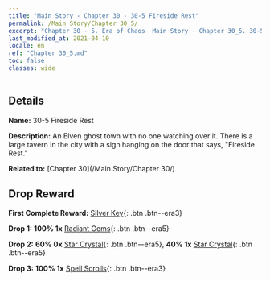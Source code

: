 ```yaml
---
title: "Main Story - Chapter 30 - 30-5 Fireside Rest"
permalink: /Main Story/Chapter 30_5/
excerpt: "Chapter 30 - 5. Era of Chaos  Main Story - Chapter 30_5. 30-5 Fireside Rest"
last_modified_at: 2021-04-10
locale: en
ref: "Chapter 30_5.md"
toc: false
classes: wide
---
```


## Details

 **Name:** 30-5 Fireside Rest

 **Description:** An Elven ghost town with no one watching over it. There is a large tavern in the city with a sign hanging on the door that says, \"Fireside Rest.\"

 **Related to:** [Chapter 30](/Main Story/Chapter 30/)

## Drop Reward

 **First Complete Reward:** [Silver Key](/Items/con_693/){: .btn .btn--era3}

 **Drop 1:** **100% 1x** [Radiant Gems](/Items/mat_100/){: .btn .btn--era5}

 **Drop 2:** **60% 0x** [Star Crystal](/Items/mat_94/){: .btn .btn--era5}, **40% 1x** [Star Crystal](/Items/mat_94/){: .btn .btn--era5}

 **Drop 3:** **100% 1x** [Spell Scrolls](/Items/con_694/){: .btn .btn--era3}

